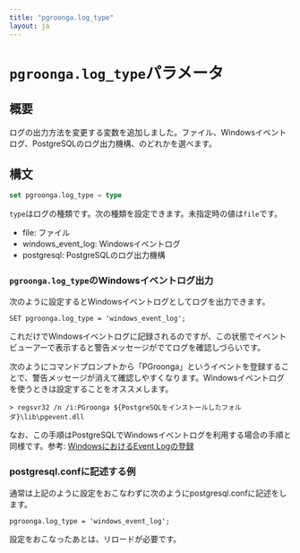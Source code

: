 ```yaml
---
title: "pgroonga.log_type"
layout: ja
---
```


# `pgroonga.log_type`パラメータ

## 概要

ログの出力方法を変更する変数を追加しました。ファイル、Windowsイベントログ、PostgreSQLのログ出力機構、のどれかを選べます。

## 構文

```sql
set pgroonga.log_type = type
```

`type`はログの種類です。次の種類を設定できます。未指定時の値は`file`です。

* file: ファイル
* windows_event_log: Windowsイベントログ
* postgresql: PostgreSQLのログ出力機構

### `pgroonga.log_type`のWindowsイベントログ出力

次のように設定するとWindowsイベントログとしてログを出力できます。

```
SET pgroonga.log_type = 'windows_event_log';
```

これだけでWindowsイベントログに記録されるのですが、この状態でイベントビューアーで表示すると警告メッセージがでてログを確認しづらいです。

次のようにコマンドプロンプトから「PGroonga」というイベントを登録することで、警告メッセージが消えて確認しやすくなります。Windowsイベントログを使うときは設定することをオススメします。

```
> regsvr32 /n /i:PGroonga ${PostgreSQLをインストールしたフォルダ}\lib\pgevent.dll
```

なお、この手順はPostgreSQLでWindowsイベントログを利用する場合の手順と同様です。参考: [WindowsにおけるEvent Logの登録](https://www.postgresql.jp/document/9.4/html/event-log-registration.html)

### postgresql.confに記述する例

通常は上記のように設定をおこなわずに次のようにpostgresql.confに記述をします。

```
pgroonga.log_type = 'windows_event_log';
```

設定をおこなったあとは、リロードが必要です。
